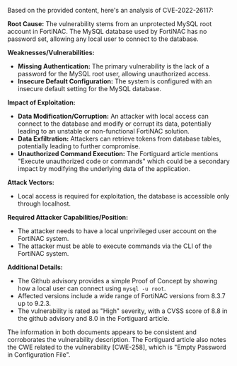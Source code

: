 Based on the provided content, here's an analysis of CVE-2022-26117:

**Root Cause:**
The vulnerability stems from an unprotected MySQL root account in FortiNAC. The MySQL database used by FortiNAC has no password set, allowing any local user to connect to the database.

**Weaknesses/Vulnerabilities:**
- **Missing Authentication:** The primary vulnerability is the lack of a password for the MySQL root user, allowing unauthorized access.
- **Insecure Default Configuration:** The system is configured with an insecure default setting for the MySQL database.

**Impact of Exploitation:**
- **Data Modification/Corruption:** An attacker with local access can connect to the database and modify or corrupt its data, potentially leading to an unstable or non-functional FortiNAC solution.
- **Data Exfiltration:** Attackers can retrieve tokens from database tables, potentially leading to further compromise.
- **Unauthorized Command Execution:** The Fortiguard article mentions "Execute unauthorized code or commands" which could be a secondary impact by modifying the underlying data of the application.

**Attack Vectors:**
- Local access is required for exploitation, the database is accessible only through localhost.

**Required Attacker Capabilities/Position:**
- The attacker needs to have a local unprivileged user account on the FortiNAC system.
- The attacker must be able to execute commands via the CLI of the FortiNAC system.

**Additional Details:**
- The Github advisory provides a simple Proof of Concept by showing how a local user can connect using `mysql -u root`.
- Affected versions include a wide range of FortiNAC versions from 8.3.7 up to 9.2.3.
- The vulnerability is rated as "High" severity, with a CVSS score of 8.8 in the github advisory and 8.0 in the Fortiguard article.

The information in both documents appears to be consistent and corroborates the vulnerability description. The Fortiguard article also notes the CWE related to the vulnerability [CWE-258], which is "Empty Password in Configuration File".